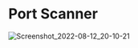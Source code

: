 # Port Scanner

![Screenshot_2022-08-12_20-10-21](https://user-images.githubusercontent.com/51499809/184459273-d1b4e031-8805-4148-96e6-29da209b891c.png)
